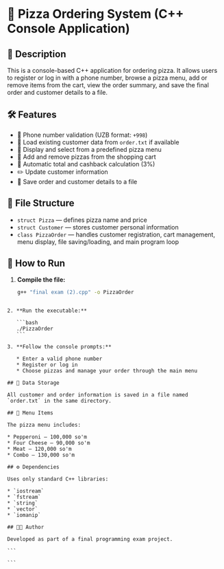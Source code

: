 
# 🍕 Pizza Ordering System (C++ Console Application)

## 📌 Description

This is a console-based C++ application for ordering pizza. It allows users to register or log in with a phone number, browse a pizza menu, add or remove items from the cart, view the order summary, and save the final order and customer details to a file.

## 🛠 Features

- 📱 Phone number validation (UZB format: `+998`)
- 🔄 Load existing customer data from `order.txt` if available
- 🍕 Display and select from a predefined pizza menu
- 🛒 Add and remove pizzas from the shopping cart
- 💸 Automatic total and cashback calculation (3%)
- ✏️ Update customer information
- 💾 Save order and customer details to a file

## 📂 File Structure

- `struct Pizza` — defines pizza name and price  
- `struct Customer` — stores customer personal information  
- `class PizzaOrder` — handles customer registration, cart management, menu display, file saving/loading, and main program loop

## 🚀 How to Run

1. **Compile the file:**

   ```bash
   g++ "final exam (2).cpp" -o PizzaOrder
````

2. **Run the executable:**

   ```bash
   ./PizzaOrder
   ```

3. **Follow the console prompts:**

   * Enter a valid phone number
   * Register or log in
   * Choose pizzas and manage your order through the main menu

## 📁 Data Storage

All customer and order information is saved in a file named `order.txt` in the same directory.

## 🧾 Menu Items

The pizza menu includes:

* Pepperoni — 100,000 so'm
* Four Cheese — 90,000 so'm
* Meat — 120,000 so'm
* Combo — 130,000 so'm

## ⚙️ Dependencies

Uses only standard C++ libraries:

* `iostream`
* `fstream`
* `string`
* `vector`
* `iomanip`

## 👨‍💻 Author

Developed as part of a final programming exam project.

```

```

